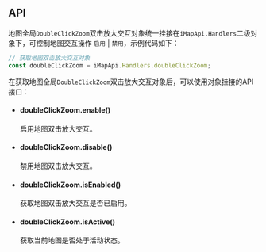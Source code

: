 ## API

地图全局`DoubleClickZoom`双击放大交互对象统一挂接在`iMapApi.Handlers`二级对象下，可控制地图交互操作 `启用` | `禁用`，示例代码如下：

```javascript
// 获取地图双击放大交互对象
const doubleClickZoom = iMapApi.Handlers.doubleClickZoom;
```

在获取地图全局`DoubleClickZoom`双击放大交互对象后，可以使用对象挂接的API接口：

- #### doubleClickZoom.enable()
	启用地图双击放大交互。

- #### doubleClickZoom.disable()
	禁用地图双击放大交互。

- #### doubleClickZoom.isEnabled()
	获取地图双击放大交互是否已启用。

- #### doubleClickZoom.isActive()
	获取当前地图是否处于活动状态。
